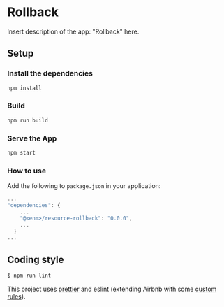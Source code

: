 # Rollback
Insert description of the app: "Rollback" here.


## Setup
### Install the dependencies
```bash
npm install
```

### Build
```bash
npm run build
```

### Serve the App
```bash
npm start
```

### How to use
Add the following to `package.json` in your application:
```javascript
...
"dependencies": {
    ...
    "@<enm>/resource-rollback": "0.0.0",
    ...
  }
...
```

## Coding style

```bash
$ npm run lint
```

This project uses [prettier](https://github.com/prettier/prettier) and eslint
(extending Airbnb with some [custom rules](.eslintrc.js)).